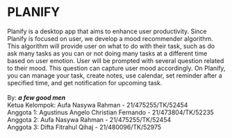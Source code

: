 # PLANIFY

Planify is a desktop app that aims to enhance user productivity. Since Planify is focused on user, we develop a mood recommender algorithm. This algorithm will provide user on what to do with their task, such as do ask many tasks as you can or not doing many tasks at a different time based on user emotion. User will be prompted with several question related to their mood. This question can capture user mood accordingly. On Planify, you can manage your task, create notes, use calendar, set reminder after a specified time, and get notification for upcoming task.
<br><br>
By: **_a few good men_** <br>
Ketua Kelompok: Aufa Nasywa Rahman - 21/475255/TK/52454 <br>
Anggota 1: Agustinus Angelo Christian Fernando - 21/473804/TK/52235 <br>
Anggota 2: Aufa Nasywa Rahman - 21/475255/TK/52454 <br>
Anggota 3: Difta Fitrahul Qihaj - 21/480096/TK/52975
